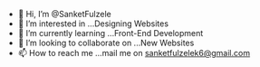 - 👋 Hi, I’m @SanketFulzele
- 👀 I’m interested in ...Designing Websites
- 🌱 I’m currently learning ...Front-End Development
- 💞️ I’m looking to collaborate on ...New Websites
- 📫 How to reach me ...mail me on sanketfulzelek6@gmail.com

<!---
SanketFulzele/SanketFulzele is a ✨ special ✨ repository because its `README.md` (this file) appears on your GitHub profile.
You can click the Preview link to take a look at your changes.
--->

